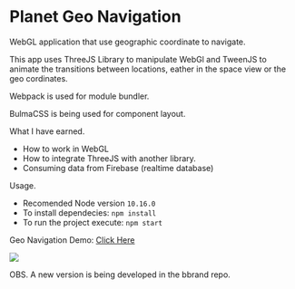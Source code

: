# Planet Geo Navigation 


WebGL application that use geographic coordinate to navigate.

This app uses ThreeJS Library to manipulate WebGl and TweenJS to animate the transitions between locations, eather in the space view or the geo cordinates.

Webpack is used for module bundler.

BulmaCSS is being used for component layout.

What I have earned.
  * How to work in WebGL
  * How to integrate ThreeJS with another library.
  * Consuming data from Firebase (realtime database)
  

Usage.

  * Recomended Node version ```10.16.0```
  * To install dependecies: ```npm install```
  * To run the project execute: ```npm start```


Geo Navigation Demo: [Click Here](https://marcelosevergnini.github.io/geo-navigation)

![](name-of-giphy.gif)

OBS.
  A new version is being developed in the bbrand repo. 
